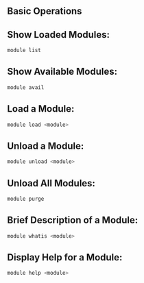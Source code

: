 
## Basic Operations 

## Show Loaded Modules:
```bash
module list
```

## Show Available Modules:
```bash
module avail
```

## Load a Module:
```bash
module load <module>
```

## Unload a Module:
```bash
module unload <module>
```

## Unload All Modules:
```bash
module purge
```

## Brief Description of a Module:
```bash
module whatis <module>
```

## Display Help for a Module:
```bash
module help <module>
```
